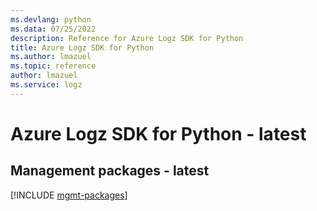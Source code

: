 ```yaml
---
ms.devlang: python
ms.data: 07/25/2022
description: Reference for Azure Logz SDK for Python
title: Azure Logz SDK for Python
ms.author: lmazuel
ms.topic: reference
author: lmazuel
ms.service: logz
---
```

# Azure Logz SDK for Python - latest

## Management packages - latest
[!INCLUDE [mgmt-packages](logz-mgmt-index.md)]